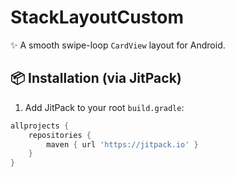 # StackLayoutCustom

✨ A smooth swipe-loop `CardView` layout for Android.

## 📦 Installation (via JitPack)

1. Add JitPack to your root `build.gradle`:
```gradle
allprojects {
    repositories {
        maven { url 'https://jitpack.io' }
    }
}
